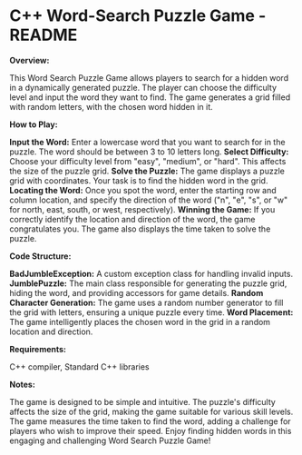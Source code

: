 # C++ Word-Search Puzzle Game - README

**Overview:**

This Word Search Puzzle Game allows players to search for a hidden word in a dynamically generated puzzle. The player can choose the difficulty level and input the word they want to find. The game generates a grid filled with random letters, with the chosen word hidden in it.

**How to Play:**

**Input the Word:** Enter a lowercase word that you want to search for in the puzzle. The word should be between 3 to 10 letters long.
**Select Difficulty:** Choose your difficulty level from "easy", "medium", or "hard". This affects the size of the puzzle grid.
**Solve the Puzzle:** The game displays a puzzle grid with coordinates. Your task is to find the hidden word in the grid.
**Locating the Word:** Once you spot the word, enter the starting row and column location, and specify the direction of the word ("n", "e", "s", or "w" for north, east, south, or west, respectively).
**Winning the Game:** If you correctly identify the location and direction of the word, the game congratulates you. The game also displays the time taken to solve the puzzle.

**Code Structure:**

**BadJumbleException:** A custom exception class for handling invalid inputs.
**JumblePuzzle:** The main class responsible for generating the puzzle grid, hiding the word, and providing accessors for game details.
**Random Character Generation:** The game uses a random number generator to fill the grid with letters, ensuring a unique puzzle every time.
**Word Placement:** The game intelligently places the chosen word in the grid in a random location and direction.

**Requirements:**

C++ compiler,
Standard C++ libraries

**Notes:**

The game is designed to be simple and intuitive.
The puzzle's difficulty affects the size of the grid, making the game suitable for various skill levels.
The game measures the time taken to find the word, adding a challenge for players who wish to improve their speed.
Enjoy finding hidden words in this engaging and challenging Word Search Puzzle Game!





